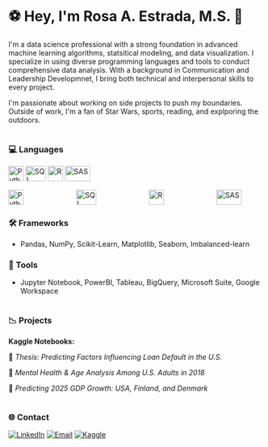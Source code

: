 # ⚽️ Hey, I'm Rosa A. Estrada, M.S. 👋

I'm a data science professional with a strong foundation in advanced machine learning algorithms, statsitical modeling, and data visualization. I specialize in using diverse programming languages and tools to conduct comprehensive data analysis. With a background in Communication and Leadership Developmnet, I bring both technical and interpersonal skills to every project. 

I'm passionate about working on side projects to push my boundaries. Outside of work, I'm a fan of Star Wars, sports, reading, and explporing the outdoors.
# 

### 💻 Languages
<img src="https://upload.wikimedia.org/wikipedia/commons/thumb/c/c3/Python-logo-notext.svg/1200px-Python-logo-notext.svg.png" alt="Python" width="30" height= "30">  <img src="https://upload.wikimedia.org/wikipedia/commons/8/87/Sql_data_base_with_logo.png" alt="SQL" width="40" height="30"> <img src="https://upload.wikimedia.org/wikipedia/commons/thumb/1/1b/R_logo.svg/1200px-R_logo.svg.png" alt="R" width="30" height="30">  <img src="https://seeklogo.com/images/S/sas-institute-inc-logo-724F521E0C-seeklogo.com.png" alt="SAS" width="50" height="30">

<img src="https://upload.wikimedia.org/wikipedia/commons/thumb/c/c3/Python-logo-notext.svg/1200px-Python-logo-notext.svg.png" alt="Python" width="30" height="30" style="margin-right: 100px;"> <img src="https://upload.wikimedia.org/wikipedia/commons/8/87/Sql_data_base_with_logo.png" alt="SQL" width="40" height="30" style="margin-right: 100px;"> <img src="https://upload.wikimedia.org/wikipedia/commons/thumb/1/1b/R_logo.svg/1200px-R_logo.svg.png" alt="R" width="30" height="30" style="margin-right: 100px;"> <img src="https://seeklogo.com/images/S/sas-institute-inc-logo-724F521E0C-seeklogo.com.png" alt="SAS" width="50" height="30">


### 🛠️ Frameworks
- Pandas, NumPy, Scikit-Learn, Matplotlib, Seaborn, Imbalanced-learn

### 🧰 Tools
- Jupyter Notebook, PowerBI, Tableau, BigQuery, Microsoft Suite, Google Workspace

#

### 📉 Projects

**Kaggle Notebooks:**

  🔹 *Thesis: Predicting Factors Influencing Loan Default in the U.S.*

  🔹 *Mental Health & Age Analysis Among U.S. Adults in 2018*

  🔹 *Predicting 2025 GDP Growth: USA, Finland, and Denmark*

#

### 🌐 Contact
[![LinkedIn](https://img.shields.io/badge/LinkedIn-0A66C2?style=for-the-badge&logo=linkedin&logoColor=white)](https://www.linkedin.com/in/rosa-a-estrada-ms/)
[![Email](https://img.shields.io/badge/Email-D14836?style=for-the-badge&logo=gmail&logoColor=white)](mailto:rae.estrada03@gmail.com)
[![Kaggle](https://img.shields.io/badge/Kaggle-20BEFF?style=for-the-badge&logo=kaggle&logoColor=white)](https://www.kaggle.com/rosaaestrada)

<!---
rosaaestrada/rosaaestrada is a ✨ special ✨ repository because its `README.md` (this file) appears on your GitHub profile.
You can click the Preview link to take a look at your changes.
--->
